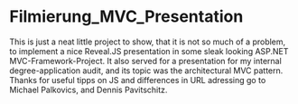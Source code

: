 # Filmierung_MVC_Presentation

This is just a neat little project to show, 
that it is not so much of a problem, to implement a nice Reveal.JS 
presentation in some sleak looking ASP.NET MVC-Framework-Project.
It also served for a presentation for my internal degree-application audit,
and its topic was the architectural MVC pattern.
Thanks for useful tipps on JS and differences in URL adressing
go to Michael Palkovics, and Dennis Pavitschitz.
